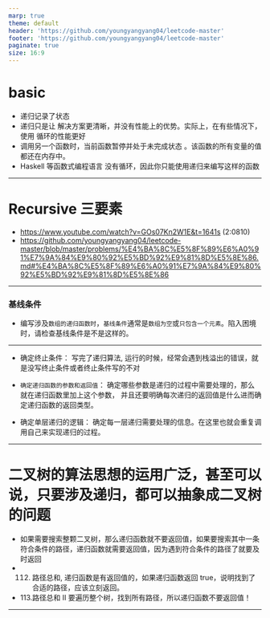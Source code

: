 ```yaml
---
marp: true
theme: default
header: 'https://github.com/youngyangyang04/leetcode-master'
footer: 'https://github.com/youngyangyang04/leetcode-master'
paginate: true
size: 16:9
---
```


# basic

- 递归记录了状态
- 递归只是让 解决方案更清晰，并没有性能上的优势。实际上，在有些情况下，使用 循环的性能更好
- 调用另一个函数时，当前函数暂停并处于未完成状态 。该函数的所有变量的值都还在内存中。
- Haskell 等函数式编程语言 没有循环，因此你只能使用递归来编写这样的函数

---

# Recursive 三要素

- https://www.youtube.com/watch?v=GOs07Kn2W1E&t=1641s (2:0810)
- https://github.com/youngyangyang04/leetcode-master/blob/master/problems/%E4%BA%8C%E5%8F%89%E6%A0%91%E7%9A%84%E9%80%92%E5%BD%92%E9%81%8D%E5%8E%86.md#%E4%BA%8C%E5%8F%89%E6%A0%91%E7%9A%84%E9%80%92%E5%BD%92%E9%81%8D%E5%8E%86

---

### 基线条件

- 编写涉及`数组的递归函数时`，`基线条件`通常是`数组为空`或`只包含一个元素`。陷入困境时，请检查基线条件是不是这样的。

---

- 确定终止条件： 写完了递归算法, 运行的时候，经常会遇到栈溢出的错误，就是没写终止条件或者终止条件写的不对

- `确定递归函数的参数和返回值`： 确定哪些参数是递归的过程中需要处理的，那么就在递归函数里加上这个参数， 并且还要明确每次递归的返回值是什么进而确定递归函数的返回类型。

- 确定单层递归的逻辑： 确定每一层递归需要处理的信息。在这里也就会重复调用自己来实现递归的过程。

---

# 二叉树的算法思想的运用广泛，甚至可以说，只要涉及递归，都可以抽象成二叉树的问题

- 如果需要搜索整颗二叉树，那么递归函数就不要返回值，如果要搜索其中一条符合条件的路径，递归函数就需要返回值，因为遇到符合条件的路径了就要及时返回
- 112. 路径总和, 递归函数是有返回值的，如果递归函数返回 true，说明找到了合适的路径，应该立刻返回。
- 113.路径总和 II 要遍历整个树，找到所有路径，所以递归函数不要返回值！

---
